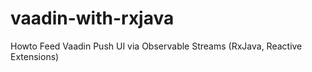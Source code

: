 # vaadin-with-rxjava
Howto Feed Vaadin Push UI via Observable Streams (RxJava, Reactive Extensions)

